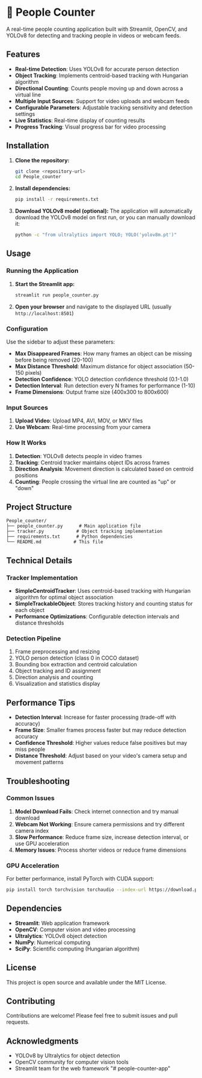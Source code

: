 # 🧮 People Counter

A real-time people counting application built with Streamlit, OpenCV, and YOLOv8 for detecting and tracking people in videos or webcam feeds.

## Features

- **Real-time Detection**: Uses YOLOv8 for accurate person detection
- **Object Tracking**: Implements centroid-based tracking with Hungarian algorithm
- **Directional Counting**: Counts people moving up and down across a virtual line
- **Multiple Input Sources**: Support for video uploads and webcam feeds
- **Configurable Parameters**: Adjustable tracking sensitivity and detection settings
- **Live Statistics**: Real-time display of counting results
- **Progress Tracking**: Visual progress bar for video processing

## Installation

1. **Clone the repository:**
   ```bash
   git clone <repository-url>
   cd People_counter
   ```

2. **Install dependencies:**
   ```bash
   pip install -r requirements.txt
   ```

3. **Download YOLOv8 model (optional):**
   The application will automatically download the YOLOv8 model on first run, or you can manually download it:
   ```bash
   python -c "from ultralytics import YOLO; YOLO('yolov8m.pt')"
   ```

## Usage

### Running the Application

1. **Start the Streamlit app:**
   ```bash
   streamlit run people_counter.py
   ```

2. **Open your browser** and navigate to the displayed URL (usually `http://localhost:8501`)

### Configuration

Use the sidebar to adjust these parameters:

- **Max Disappeared Frames**: How many frames an object can be missing before being removed (20-100)
- **Max Distance Threshold**: Maximum distance for object association (50-150 pixels)
- **Detection Confidence**: YOLO detection confidence threshold (0.1-1.0)
- **Detection Interval**: Run detection every N frames for performance (1-10)
- **Frame Dimensions**: Output frame size (400x300 to 800x600)

### Input Sources

1. **Upload Video**: Upload MP4, AVI, MOV, or MKV files
2. **Use Webcam**: Real-time processing from your camera

### How It Works

1. **Detection**: YOLOv8 detects people in video frames
2. **Tracking**: Centroid tracker maintains object IDs across frames
3. **Direction Analysis**: Movement direction is calculated based on centroid positions
4. **Counting**: People crossing the virtual line are counted as "up" or "down"

## Project Structure

```
People_counter/
├── people_counter.py      # Main application file
├── tracker.py            # Object tracking implementation
├── requirements.txt      # Python dependencies
└── README.md            # This file
```

## Technical Details

### Tracker Implementation

- **SimpleCentroidTracker**: Uses centroid-based tracking with Hungarian algorithm for optimal object association
- **SimpleTrackableObject**: Stores tracking history and counting status for each object
- **Performance Optimizations**: Configurable detection intervals and distance thresholds

### Detection Pipeline

1. Frame preprocessing and resizing
2. YOLO person detection (class 0 in COCO dataset)
3. Bounding box extraction and centroid calculation
4. Object tracking and ID assignment
5. Direction analysis and counting
6. Visualization and statistics display

## Performance Tips

- **Detection Interval**: Increase for faster processing (trade-off with accuracy)
- **Frame Size**: Smaller frames process faster but may reduce detection accuracy
- **Confidence Threshold**: Higher values reduce false positives but may miss people
- **Distance Threshold**: Adjust based on your video's camera setup and movement patterns

## Troubleshooting

### Common Issues

1. **Model Download Fails**: Check internet connection and try manual download
2. **Webcam Not Working**: Ensure camera permissions and try different camera index
3. **Slow Performance**: Reduce frame size, increase detection interval, or use GPU acceleration
4. **Memory Issues**: Process shorter videos or reduce frame dimensions

### GPU Acceleration

For better performance, install PyTorch with CUDA support:
```bash
pip install torch torchvision torchaudio --index-url https://download.pytorch.org/whl/cu118
```

## Dependencies

- **Streamlit**: Web application framework
- **OpenCV**: Computer vision and video processing
- **Ultralytics**: YOLOv8 object detection
- **NumPy**: Numerical computing
- **SciPy**: Scientific computing (Hungarian algorithm)

## License

This project is open source and available under the MIT License.

## Contributing

Contributions are welcome! Please feel free to submit issues and pull requests.

## Acknowledgments

- YOLOv8 by Ultralytics for object detection
- OpenCV community for computer vision tools
- Streamlit team for the web framework
"# people-counter-app" 
